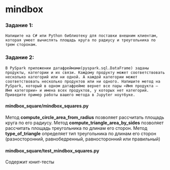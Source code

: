 # mindbox

### Задание 1:

`Напишите на C# или Python библиотеку для поставки внешним клиентам, которая умеет вычислять площадь круга по радиусу и треугольника по трем сторонам.`

### Задание 2:

`В PySpark приложении датафреймами(pyspark.sql.DataFrame) заданы продукты, категории и их связи. Каждому продукту может соответствовать несколько категорий или ни одной. А каждой категории может соответствовать несколько продуктов или ни одного. Напишите метод на PySpark, который в одном датафрейме вернет все пары «Имя продукта – Имя категории» и имена всех продуктов, у которых нет категорий. Приведите пример работы вашего метода в Jupyter ноутбуке.`



#### mindbox_square/mindbox_squares.py

Метод **compute_circle_area_from_radius** позволяет рассчитать площадь круга по его радиусу.
Метод **compute_triangle_area_by_sides** позволяет рассчитать площадь треугольника по длинам его сторон.
Метод **type_of_triangle** определяет тип треугольника по длинам его сторон (разносторонний, равнобедренный, равносторонний или правильный)

#### mindbox_square/test_mindbox_squares.py

Содержит юнит-тесты 